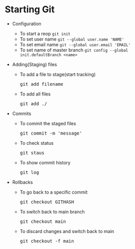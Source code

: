 # Starting Git

- Configuration
  - To start a reop `git init`
  - To set user name `git --global user.name 'NAME'`
  - To set email name `git --global user.email 'EMAIL'`
  - To set name of master branch `git config --global init.defaultBranch <name>`

- Adding(Staging) files
  - To add a file to stage(start tracking)
    <pre>git add filename</pre>
  - To add all files
    <pre>git add ./</pre>

- Commits
  - To commit the staged files
    <pre>git commit -m 'message'</pre>
  - To check status
    <pre>git staus</pre>
  - To show commit history
    <pre>git log</pre>

- Rollbacks
  - To go back to a specific commit
    <pre>git checkout GITHASH</pre>
  - To switch back to main branch
    <pre>git checkout main</pre>
  - To discard changes and switch back to main
    <pre>git checkout -f main</pre>
